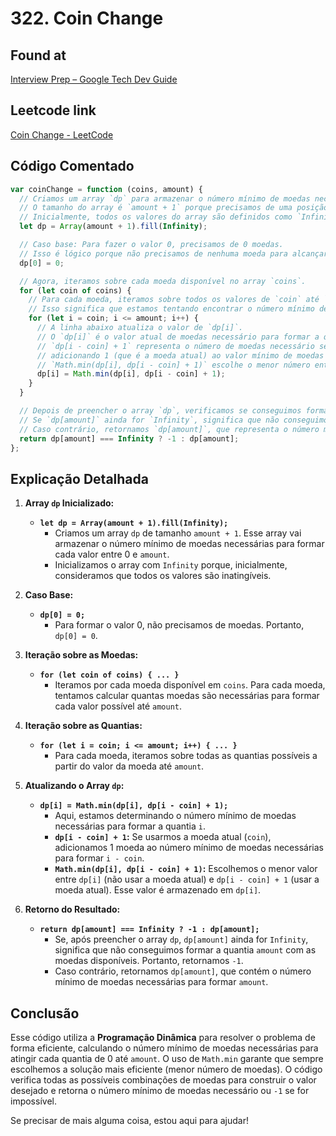 # 322. Coin Change

## Found at

[Interview Prep – Google Tech Dev Guide](https://techdevguide.withgoogle.com/paths/interview/?programming_languages=javascript)

## Leetcode link

[Coin Change - LeetCode](https://leetcode.com/problems/coin-change/description/)

## Código Comentado

```javascript
var coinChange = function (coins, amount) {
  // Criamos um array `dp` para armazenar o número mínimo de moedas necessário para cada valor de 0 até `amount`.
  // O tamanho do array é `amount + 1` porque precisamos de uma posição para cada valor de 0 até `amount`.
  // Inicialmente, todos os valores do array são definidos como `Infinity`, representando que a quantidade ainda não é alcançável.
  let dp = Array(amount + 1).fill(Infinity);

  // Caso base: Para fazer o valor 0, precisamos de 0 moedas.
  // Isso é lógico porque não precisamos de nenhuma moeda para alcançar a quantia 0.
  dp[0] = 0;

  // Agora, iteramos sobre cada moeda disponível no array `coins`.
  for (let coin of coins) {
    // Para cada moeda, iteramos sobre todos os valores de `coin` até `amount`.
    // Isso significa que estamos tentando encontrar o número mínimo de moedas necessário para cada valor possível, considerando a moeda atual.
    for (let i = coin; i <= amount; i++) {
      // A linha abaixo atualiza o valor de `dp[i]`.
      // O `dp[i]` é o valor atual de moedas necessário para formar a quantia `i`.
      // `dp[i - coin] + 1` representa o número de moedas necessário se usarmos a moeda atual (`coin`),
      // adicionando 1 (que é a moeda atual) ao valor mínimo de moedas necessário para formar a quantia `i - coin`.
      // `Math.min(dp[i], dp[i - coin] + 1)` escolhe o menor número entre não usar a moeda atual (valor anterior de `dp[i]`) e usar a moeda atual (valor `dp[i - coin] + 1`).
      dp[i] = Math.min(dp[i], dp[i - coin] + 1);
    }
  }

  // Depois de preencher o array `dp`, verificamos se conseguimos formar a quantia `amount`.
  // Se `dp[amount]` ainda for `Infinity`, significa que não conseguimos formar a quantia com as moedas disponíveis, então retornamos `-1`.
  // Caso contrário, retornamos `dp[amount]`, que representa o número mínimo de moedas necessário para formar `amount`.
  return dp[amount] === Infinity ? -1 : dp[amount];
};
```

## Explicação Detalhada

1. **Array `dp` Inicializado:**

   - **`let dp = Array(amount + 1).fill(Infinity);`**
     - Criamos um array `dp` de tamanho `amount + 1`. Esse array vai armazenar o número mínimo de moedas necessárias para formar cada valor entre 0 e `amount`.
     - Inicializamos o array com `Infinity` porque, inicialmente, consideramos que todos os valores são inatingíveis.

2. **Caso Base:**

   - **`dp[0] = 0;`**
     - Para formar o valor 0, não precisamos de moedas. Portanto, `dp[0] = 0`.

3. **Iteração sobre as Moedas:**

   - **`for (let coin of coins) { ... }`**
     - Iteramos por cada moeda disponível em `coins`. Para cada moeda, tentamos calcular quantas moedas são necessárias para formar cada valor possível até `amount`.

4. **Iteração sobre as Quantias:**

   - **`for (let i = coin; i <= amount; i++) { ... }`**
     - Para cada moeda, iteramos sobre todas as quantias possíveis a partir do valor da moeda até `amount`.

5. **Atualizando o Array `dp`:**

   - **`dp[i] = Math.min(dp[i], dp[i - coin] + 1);`**
     - Aqui, estamos determinando o número mínimo de moedas necessárias para formar a quantia `i`.
     - **`dp[i - coin] + 1`:** Se usarmos a moeda atual (`coin`), adicionamos 1 moeda ao número mínimo de moedas necessárias para formar `i - coin`.
     - **`Math.min(dp[i], dp[i - coin] + 1)`:** Escolhemos o menor valor entre `dp[i]` (não usar a moeda atual) e `dp[i - coin] + 1` (usar a moeda atual). Esse valor é armazenado em `dp[i]`.

6. **Retorno do Resultado:**
   - **`return dp[amount] === Infinity ? -1 : dp[amount];`**
     - Se, após preencher o array `dp`, `dp[amount]` ainda for `Infinity`, significa que não conseguimos formar a quantia `amount` com as moedas disponíveis. Portanto, retornamos `-1`.
     - Caso contrário, retornamos `dp[amount]`, que contém o número mínimo de moedas necessárias para formar `amount`.

## Conclusão

Esse código utiliza a **Programação Dinâmica** para resolver o problema de forma eficiente, calculando o número mínimo de moedas necessárias para atingir cada quantia de 0 até `amount`. O uso de `Math.min` garante que sempre escolhemos a solução mais eficiente (menor número de moedas). O código verifica todas as possíveis combinações de moedas para construir o valor desejado e retorna o número mínimo de moedas necessário ou `-1` se for impossível.

Se precisar de mais alguma coisa, estou aqui para ajudar!
